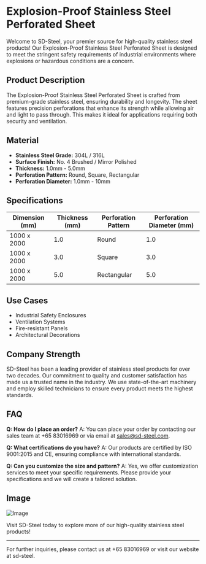 # Explosion-Proof Stainless Steel Perforated Sheet

Welcome to SD-Steel, your premier source for high-quality stainless steel products! Our Explosion-Proof Stainless Steel Perforated Sheet is designed to meet the stringent safety requirements of industrial environments where explosions or hazardous conditions are a concern. 

## Product Description
The Explosion-Proof Stainless Steel Perforated Sheet is crafted from premium-grade stainless steel, ensuring durability and longevity. The sheet features precision perforations that enhance its strength while allowing air and light to pass through. This makes it ideal for applications requiring both security and ventilation.

## Material
- **Stainless Steel Grade:** 304L / 316L
- **Surface Finish:** No. 4 Brushed / Mirror Polished
- **Thickness:** 1.0mm - 5.0mm
- **Perforation Pattern:** Round, Square, Rectangular
- **Perforation Diameter:** 1.0mm - 10mm

## Specifications

| Dimension (mm) | Thickness (mm) | Perforation Pattern | Perforation Diameter (mm) |
|----------------|----------------|---------------------|--------------------------|
| 1000 x 2000    | 1.0            | Round               | 1.0                      |
| 1000 x 2000    | 3.0            | Square              | 3.0                      |
| 1000 x 2000    | 5.0            | Rectangular         | 5.0                      |

## Use Cases
- Industrial Safety Enclosures
- Ventilation Systems
- Fire-resistant Panels
- Architectural Decorations

## Company Strength
SD-Steel has been a leading provider of stainless steel products for over two decades. Our commitment to quality and customer satisfaction has made us a trusted name in the industry. We use state-of-the-art machinery and employ skilled technicians to ensure every product meets the highest standards.

## FAQ
**Q: How do I place an order?**
A: You can place your order by contacting our sales team at +65 83016969 or via email at sales@sd-steel.com.

**Q: What certifications do you have?**
A: Our products are certified by ISO 9001:2015 and CE, ensuring compliance with international standards.

**Q: Can you customize the size and pattern?**
A: Yes, we offer customization services to meet your specific requirements. Please provide your specifications and we will create a tailored solution.

## Image
![Image](https://github.com/user-attachments/assets/2567258e-e124-4816-932d-1809bd27ef0b)

Visit SD-Steel today to explore more of our high-quality stainless steel products!

---

For further inquiries, please contact us at +65 83016969 or visit our website at  sd-steel.